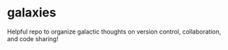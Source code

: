 # galaxies
Helpful repo to organize galactic thoughts on version control,
collaboration, and code sharing!
